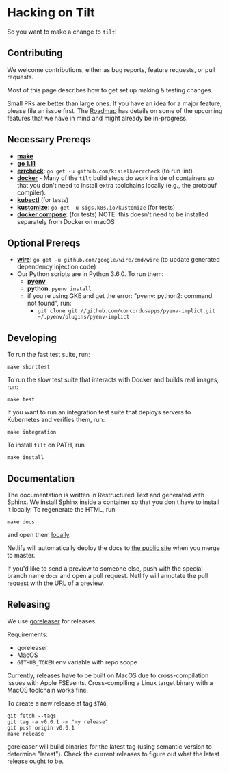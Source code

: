 # Hacking on Tilt

So you want to make a change to `tilt`!

## Contributing

We welcome contributions, either as bug reports, feature requests, or pull requests.

Most of this page describes how to get set up making & testing changes.

Small PRs are better than large ones. If you have an idea for a major feature, please file
an issue first. The [Roadmap](ROADMAP.md) has details on some of the upcoming
features that we have in mind and might already be in-progress.

## Necessary Prereqs
- **[make](https://www.gnu.org/software/make/)**
- **[go 1.11](https://golang.org/dl/)**
- **[errcheck](https://github.com/kisielk/errcheck)**: `go get -u github.com/kisielk/errcheck` (to run lint)
- **[docker](https://docs.docker.com/install/)** - Many of the `tilt` build steps do work inside of containers
  so that you don't need to install extra toolchains locally (e.g., the protobuf compiler).
- **[kubectl](https://kubernetes.io/docs/tasks/tools/install-kubectl/)** (for tests)
- **[kustomize](https://github.com/kubernetes-sigs/kustomize)**: `go get -u sigs.k8s.io/kustomize` (for tests)
- **[docker compose](https://docs.docker.com/compose/install/)**: (for tests) NOTE: this doesn't need to be installed separately from Docker on macOS

## Optional Prereqs
- **[wire](https://github.com/google/wire)**: `go get -u github.com/google/wire/cmd/wire` (to update generated dependency injection code)
- Our Python scripts are in Python 3.6.0. To run them:
  - **[pyenv](https://github.com/pyenv/pyenv#installation)**
  - **python**: `pyenv install`
  - if you're using GKE and get the error: "pyenv: python2: command not found", run:
    - `git clone git://github.com/concordusapps/pyenv-implict.git ~/.pyenv/plugins/pyenv-implict`

## Developing

To run the fast test suite, run:

```
make shorttest
```

To run the slow test suite that interacts with Docker and builds real images, run:

```
make test
```

If you want to run an integration test suite that deploys servers to Kubernetes and
verifies them, run:

```
make integration
```

To install `tilt` on PATH, run

```
make install
```

## Documentation

The documentation is written in Restructured Text and generated with Sphinx. We install Sphinx inside
a container so that you don't have to install it locally. To regenerate the HTML, run

```
make docs
```

and open them [locally](docs/_build/html/index.html).

Netlify will automatically deploy the docs to [the public site](https://docs.tilt.build/) when you merge to master.

If you'd like to send a preview to someone else,
push with the special branch name `docs` and open a pull request.
Netlify will annotate the pull request with the URL of a preview.

## Releasing

We use [goreleaser](https://goreleaser.com) for releases.

Requirements:
- goreleaser
- MacOS
- `GITHUB_TOKEN` env variable with repo scope

Currently, releases have to be built on MacOS due to cross-compilation issues with Apple FSEvents.
Cross-compiling a Linux target binary with a MacOS toolchain works fine.

To create a new release at tag `$TAG`:

```
git fetch --tags
git tag -a v0.0.1 -m "my release"
git push origin v0.0.1
make release
```

goreleaser will build binaries for the latest tag (using semantic version to
determine "latest"). Check the current releases to figure out what the latest
release ought to be.

